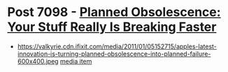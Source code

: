 # Post 7098 - [Planned Obsolescence: Your Stuff Really Is Breaking Faster](https://www.ifixit.com/News/7098/planned-obsolescence)

- https://valkyrie.cdn.ifixit.com/media/2011/01/05152715/apples-latest-innovation-is-turning-planned-obsolescence-into-planned-failure-600x400.jpeg [media item](media-28489.md)